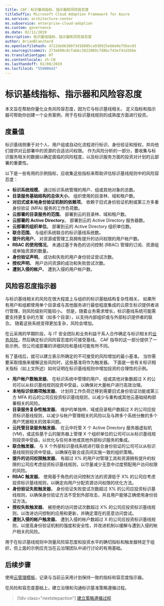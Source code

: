 ```yaml
---
title: CAF：标识基线指标、指示器和风险容忍度
titleSuffix: Microsoft Cloud Adoption Framework for Azure
ms.service: architecture-center
ms.subservice: enterprise-cloud-adoption
ms.custom: governance
ms.date: 02/11/2019
description: 标识基线指标、指示器和风险容忍度
author: BrianBlanchard
ms.openlocfilehash: 4722de66308f3d18885ca930925e68e0e756ec03
ms.sourcegitcommit: 273e690c0cfabbc3822089c7d8bc743ef41d2b6e
ms.translationtype: HT
ms.contentlocale: zh-CN
ms.lasthandoff: 02/08/2019
ms.locfileid: "55900642"
---
```

# <a name="identity-baseline-metrics-indicators-and-risk-tolerance"></a>标识基线指标、指示器和风险容忍度

本文旨在帮助你量化业务风险容忍度，因为它与标识基线相关。 定义指标和指示器可帮助你创建一个业务案例，用于在标识基线规则的成熟度方面进行投资。

## <a name="metrics"></a>度量值

标识基线侧重于对个人、用户组或自动化流程进行标识、身份验证和授权，并向他们提供对云部署中的资源的合适访问权限。 作为风险分析的一部分，要收集与标识服务相关的数据以确定面临的风险程度，以及标识服务方面的投资对计划的云部署的重要性。

以下是一些有用的示例指标，应收集这些指标来帮助评估标识基线规则中的风险容忍度：

- **标识系统规模**。 通过标识系统管理的用户、组或其他对象的总数。
- **目录服务基础结构的总体大小**。 组织使用的目录林、域和租户数。
- **对旧式或本地身份验证机制的依赖项**。 依赖于旧式身份验证机制或第三方多重身份验证 (MFA) 服务的工作负荷数。
- **云部署的目录服务的范围**。 部署到云的目录林、域和租户数。
- **云部署的 Active Directory**。 部署到云的 Active Directory 服务器数。
- **云部署的组织单位**。 部署到云的 Active Directory 组织单位数。
- **联合范围**。 与组织系统联合的标识基线系统数。  
- **提升的用户**。 对资源或管理工具拥有提升的访问权限的用户帐户数。
- **RBAC 的使用情况**。 未通过基于角色的访问控制 (RBAC) 管理的订阅、资源组或单独资源的数量。
- **身份验证声明**。 成功和失败的用户身份验证尝试次数。
- **授权声明**。 用户访问资源的成功和失败尝试次数。
- **遭到入侵的帐户**。 遭到入侵的用户帐户数。

## <a name="risk-tolerance-indicators"></a>风险容忍度指示器

与标识基线相关的风险在很大程度上与组织的标识基础结构复杂性相关。 如果所有用户和组都使用单个目录或与其他服务进行最低程度集成的云原生标识提供者进行管理，则风险级别可能较小。 但是，随着业务需求增长，标识基线系统可能需要支持更复杂的方案（如多个目录），以支持内部组织或与外部标识提供者的联合。 随着这些系统变得更加复杂，风险会增加。

在云采用的早期阶段，与 IT 安全团队和业务利益干系人合作确定与标识相关的[业务风险](business-risks.md)，然后确定标识风险容忍度的可接受基线。 CAF 指导的这一部分提供了一些示例，但公司或部署的详细风险和基线可能有所不同。

有了基线后，就可以建立表示所确定的不可接受的风险增加的最小基准。 当你需要采取措施来缓解这些风险时，这些基准将作为触发器。 下面是一些有关标识相关指标（如上文所述）如何证明在标识基线规则中增加投资的合理性的示例。

- **用户帐户数触发器**。 在标识系统中管理的用户、组或其他对象数超过 X 的公司可以从标识基线规则投资中受益，以确保对大量帐户进行高效治理。
- **本地标识依赖项触发器**。 计划将工作负荷迁移到需要旧式身份验证功能或第三方 MFA 的云的公司应投资标识基线规则，以减少与重构或其他云基础结构部署相关的风险。
- **目录服务复杂性触发器**。 维护的单独林、域或目录租户数超过 X 的公司应投资标识基线规则，以减少与帐户管理相关的风险以及与跨多个系统分散的多个用户凭据相关的效率问题。
- **云托管目录服务触发器**。 在云中托管 X 个 Active Directory 服务器虚拟机 (VM)，或这些基于云的服务器上管理 X 个组织单位的公司可以从标识基线规则投资中受益，以优化与任何本地或其他外部标识服务的集成。
- **联合触发器**。 与 X 个外部标识基线系统进行联合身份验证的公司可以从标识基线规则投资中受益，以确保在联合成员间实施一致的组织策略。
- **提升的访问权限触发器**。 有超过 X% 的用户对管理工具和资源拥有提升的权限的公司应考虑投资标识基线规则，以尽量减少无意中过度预配用户访问权限的风险。
- **RBAC 触发器**。 使用基于角色的访问控制方法的资源低于 X% 的公司应考虑投资标识基线规则，以确定向用户分配资源访问权限的优化方法。
- **身份验证失败触发器**。 身份验证失败尝试次数超过 X% 的公司应投资标识基线规则，以确保身份验证方法不受到外部攻击，并且用户能够正确使用身份验证方法。
- **授权失败触发器**。 被拒绝的访问尝试次数超过 X% 的公司应投资标识基线规则，以改进访问控制的应用和更新，并确定潜在的恶意访问尝试。
- **遭到入侵的帐户触发器**。 遭到入侵的帐户数超过 X 的公司应投资标识基线规则，以提高身份验证机制的强度和安全性，并改进机制以缓解与遭到入侵的帐户相关的风险。

用于在标识基线规则中测量风险容忍度和投资水平的确切指标和触发器特定于组织，但上面的示例应充当在云治理团队中进行讨论的有用基础。

## <a name="next-steps"></a>后续步骤

使用[云管理模板](./template.md)，记录与当前云采用计划保持一致的指标和容忍度指示器。

在风险和容忍度基础上，建立治理和沟通标识基准策略遵循过程。

> [!div class="nextstepaction"]
> [建立策略遵循过程](compliance-processes.md)
